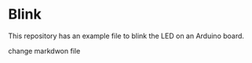 # Blink

This repository has an example file to blink the LED on an Arduino board.

change markdwon file